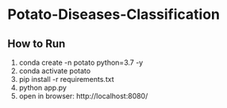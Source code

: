 # Potato-Diseases-Classification

## How to Run

1. conda create -n potato python=3.7 -y
2. conda activate potato
3. pip install -r requirements.txt
4. python app.py
5. open in browser: http://localhost:8080/



